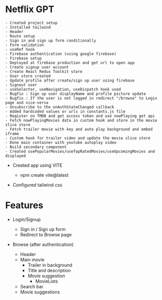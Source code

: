 # Netflix GPT
    - Created project setup
    - Installed tailwind
    - Header
    - Route setup
    - Sign in and sign up form conditionally
    - Form validation
    - useRef hook
    - Firebase authentication (using google firebase)
    - Firebase setup
    - Deployed at firebase production and get url to open app
    - Create signup user account
    - Create React Redux Toolkit store
    - User store created
    - Update profile after create/sign up user using firebase
    - Signout user
    - useSelector, useNavigation, useDispatch hook used
    - Bugfix : Sign up user displayName and profile picture update
    - Bugfix : If the user is not logged in redirect "/browse" to Login page and vice-versa
    - Unsubscribe to the onAuthStateChanged callback
    - Added hardcoded values or urls in constants.js file
    - Register on TMDB and get access token and use nowPlaying get api
    - Fetch nowPlayingMovies data in custom hook and store in the movie slice store
    - Fetch trailer movie with key and auto play background and embed iframe
    - Custom hook for trailer video and update the movie slice store
    - Done main container with youtube autoplay video
    - Build secondary component
    - Created usePopularMovies/useTopRatedMovies/useUpcomingMovies and displayed

- Created app using VITE  
    - npm create vite@latest

- Configured tailwind css

# Features

- Login/Signup
    - Sign in / Sign up form
    - Redirect to Browse page

- Browse (after authentication)
    - Header
    - Main movie
        - Trailer in background
        - Title and description
        - Movie suggestion
            - MovieLists
    - Search bar
    - Movie suggestions
    